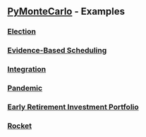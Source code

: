 ## [PyMonteCarlo](../) - Examples

### [Election](election/)
### [Evidence-Based Scheduling](evidence_based_scheduling/)
### [Integration](integration/)
### [Pandemic](pandemic/)
### [Early Retirement Investment Portfolio](early_retirement_investment_portfolio/)
### [Rocket](rocket/)
